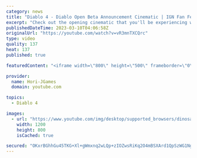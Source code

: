 ```yaml
---
category: news
title: "Diablo 4 - Diablo Open Beta Announcement Cinematic | IGN Fan Fest 2023"
excerpt: "Check out the opening cinematic that you'll be experiencing when you get your hands on the Open Beta for Diablo 4."
publishedDateTime: 2023-03-10T04:06:58Z
originalUrl: "https://youtube.com/watch?v=vR3mnTXCQrc"
type: video
quality: 137
heat: 137
published: true

featuredContent: "<iframe width=\"800\" height=\"500\" frameborder=\"0\" src=\"https://www.youtube.com/embed/vR3mnTXCQrc\" allow=\"accelerometer; autoplay; encrypted-media; gyroscope; picture-in-picture\" allowfullscreen></iframe>"

provider:
  name: Hori-JGames
  domain: youtube.com

topics:
  - Diablo 4

images:
  - url: "https://www.youtube.com/img/desktop/supported_browsers/dinosaur.png"
    width: 1200
    height: 800
    isCached: true

secured: "OKxrBGhhGu45TKG+Xl+gWmxnq2wLQp+zIOZwsRiKq2O4mBSXArd1QpSzWG1NgKEtaO4YXT9BtJD8Hk8Oy1qZ0S/ecr+EnAubBgiTbkTvpyRER2S0acPoJF+L0aPhS/JrGzswGcH6psO/25ciTknsjs/mGwciGUDSR3Dxv5DUMQiiuY4onZ2v9AhFv9tahWW1UJ77g7VnUm6wsLLwpjlVN8e7mfFcbmXH79n3pxqeyNS8wnZ0QcR/CIchOGSc4wOee/0OAKUuEm+9H3ZQTIuaJaJlv4dr0P7IZkVX8RTDOcvycfvwiDVvGjj+dKiwLnZbHJRiiwUqBP0vIZysqNRkd6l1cFtzMVLyENA5PTKsLNrZ6m/tisP6Nc5d5qyUBUyTwsCuf5RDsez65V1ODJVUGA==;MlF6RuVYwGxUWvW0KLEwVw=="
---
```


